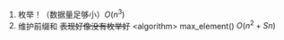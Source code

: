 1. 枚举！（数据量足够小）$O(n^3)$
2. 维护前缀和
    ~~表现好像没有枚举好~~
    <algorithm\> max_element()
    $O(n^2+Sn)$
    